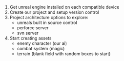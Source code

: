 1. Get unreal engine installed on each compatible device
2. Create our project and setup version control
3. Project architecture options to explore:
    * unreals built in source control
    * perforce server
    * svn server
3. Start creating assets
    * enemy character (our ai)
    * combat system (magic)
    * terrain (blank field with random boxes to start)
  
